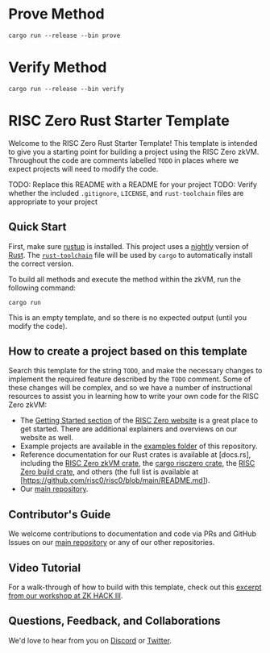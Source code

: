 # Prove Method

```
cargo run --release --bin prove
```

# Verify Method

```
cargo run --release --bin verify
```

# RISC Zero Rust Starter Template

Welcome to the RISC Zero Rust Starter Template! This template is intended to give you a starting point for building a project using the RISC Zero zkVM. Throughout the code are comments labelled `TODO` in places where we expect projects will need to modify the code.

TODO: Replace this README with a README for your project
TODO: Verify whether the included `.gitignore`, `LICENSE`, and `rust-toolchain` files are appropriate to your project

## Quick Start

First, make sure [rustup](https://rustup.rs) is installed. This project uses a [nightly](https://doc.rust-lang.org/book/appendix-07-nightly-rust.html) version of [Rust](https://doc.rust-lang.org/book/ch01-01-installation.html). The [`rust-toolchain`](rust-toolchain) file will be used by `cargo` to automatically install the correct version.

To build all methods and execute the method within the zkVM, run the following command:

```
cargo run
```

This is an empty template, and so there is no expected output (until you modify the code).

## How to create a project based on this template

Search this template for the string `TODO`, and make the necessary changes to implement the required feature described by the `TODO` comment. Some of these changes will be complex, and so we have a number of instructional resources to assist you in learning how to write your own code for the RISC Zero zkVM:
 * The [Getting Started section](https://www.risczero.com/docs) of the [RISC Zero website](https://www.risczero.com) is a great place to get started. There are additional explainers and overviews on our website as well.
 * Example projects are available in the [examples folder](https://github.com/risc0/risc0/tree/main/examples) of this repository.
 * Reference documentation for our Rust crates is available at [docs.rs], including the [RISC Zero zkVM crate](https://docs.rs/risc0-zkvm), the [cargo risczero crate](https://docs.rs/cargo-risczero), the [RISC Zero build crate](https://docs.rs/risc0-build), and others (the full list is available at [https://github.com/risc0/risc0/blob/main/README.md]).
 * Our [main repository](https://www.github.com/risc0/risc0).


## Contributor's Guide
We welcome contributions to documentation and code via PRs and GitHub Issues on our [main repository](http://www.github.com/risc0) or any of our other repositories.

## Video Tutorial
For a walk-through of how to build with this template, check out this [excerpt from our workshop at ZK HACK III](https://www.youtube.com/watch?v=Yg_BGqj_6lg&list=PLcPzhUaCxlCgig7ofeARMPwQ8vbuD6hC5&index=5).

## Questions, Feedback, and Collaborations
We'd love to hear from you on [Discord](https://discord.gg/risczero) or [Twitter](https://twitter.com/risczero).
